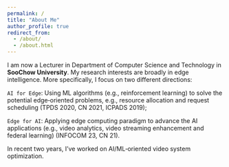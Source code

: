 ```yaml
---
permalink: /
title: "About Me"
author_profile: true
redirect_from: 
  - /about/
  - /about.html
---
```


I am now a Lecturer in Department of Computer Science and Technology in **SooChow University**. My research interests are broadly in edge intelligence. More specifically, I focus on two different directions:

 `AI for Edge`: Using ML algorithms (e.g., reinforcement learning) to solve the potential edge‑oriented problems, e.g., resource allocation and request scheduling (TPDS 2020, CN 2021, ICPADS 2019);
 
 `Edge for AI`: Applying edge computing paradigm to advance the AI applications (e.g., video analytics, video streaming enhancement and federal learning) (INFOCOM 23, CN 21).
 
In recent two years, I’ve worked on AI/ML‑oriented video system optimization.
